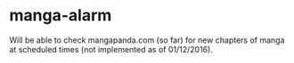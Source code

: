 # manga-alarm

Will be able to check mangapanda.com (so far) for new chapters of manga at scheduled times (not implemented as of 01/12/2016).
